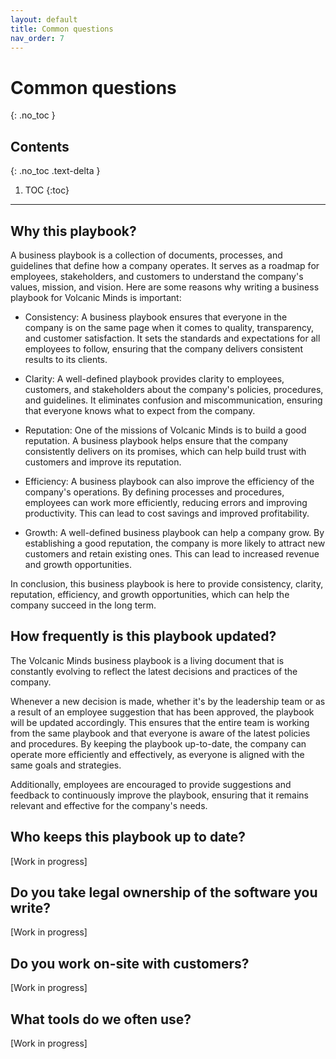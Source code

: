 ```yaml
---
layout: default
title: Common questions
nav_order: 7
---
```


# Common questions
{: .no_toc }

## Contents
{: .no_toc .text-delta }

1. TOC
{:toc}

---

## Why this playbook?

A business playbook is a collection of documents, processes, and guidelines that define how a company operates. It serves as a roadmap for employees, stakeholders, and customers to understand the company's values, mission, and vision. Here are some reasons why writing a business playbook for Volcanic Minds is important:

- Consistency: A business playbook ensures that everyone in the company is on the same page when it comes to quality, transparency, and customer satisfaction. It sets the standards and expectations for all employees to follow, ensuring that the company delivers consistent results to its clients.

- Clarity: A well-defined playbook provides clarity to employees, customers, and stakeholders about the company's policies, procedures, and guidelines. It eliminates confusion and miscommunication, ensuring that everyone knows what to expect from the company.

- Reputation: One of the missions of Volcanic Minds is to build a good reputation. A business playbook helps ensure that the company consistently delivers on its promises, which can help build trust with customers and improve its reputation.

- Efficiency: A business playbook can also improve the efficiency of the company's operations. By defining processes and procedures, employees can work more efficiently, reducing errors and improving productivity. This can lead to cost savings and improved profitability.

- Growth: A well-defined business playbook can help a company grow. By establishing a good reputation, the company is more likely to attract new customers and retain existing ones. This can lead to increased revenue and growth opportunities.

In conclusion, this business playbook is here to provide consistency, clarity, reputation, efficiency, and growth opportunities, which can help the company succeed in the long term.

## How frequently is this playbook updated?

The Volcanic Minds business playbook is a living document that is constantly evolving to reflect the latest decisions and practices of the company.

Whenever a new decision is made, whether it's by the leadership team or as a result of an employee suggestion that has been approved, the playbook will be updated accordingly. This ensures that the entire team is working from the same playbook and that everyone is aware of the latest policies and procedures. By keeping the playbook up-to-date, the company can operate more efficiently and effectively, as everyone is aligned with the same goals and strategies.

Additionally, employees are encouraged to provide suggestions and feedback to continuously improve the playbook, ensuring that it remains relevant and effective for the company's needs.

## Who keeps this playbook up to date?

[Work in progress]

## Do you take legal ownership of the software you write?

[Work in progress]

## Do you work on-site with customers?

[Work in progress]

## What tools do we often use?

[Work in progress]
